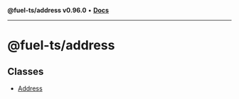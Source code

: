 **@fuel-ts/address v0.96.0** • [**Docs**](index.md)

***

# @fuel-ts/address

## Classes

- [Address](./Address.md)
